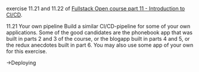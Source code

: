 exercise 11.21 and 11.22 of [Fullstack Open course part 11 - Introduction to CI/CD](https://fullstackopen.com/en/part11/).

11.21 Your own pipeline
Build a similar CI/CD-pipeline for some of your own applications. Some of the good candidates are the phonebook app that was built in parts 2 and 3 of the course, or the blogapp built in parts 4 and 5, or the redux anecdotes built in part 6. You may also use some app of your own for this exercise.

->Deploying
